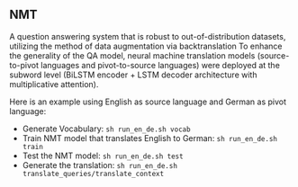 ## NMT 

A question answering system that is robust to out-of-distribution datasets, utilizing the method of data augmentation via backtranslation To enhance the generality of the QA model, neural machine translation models (source-to-pivot languages and pivot-to-source languages) were deployed at the subword level (BiLSTM encoder + LSTM decoder architecture with multiplicative attention). 
 
Here is an example using English as source language and German as pivot language:  
- Generate Vocabulary: `sh run_en_de.sh vocab`
- Train NMT model that translates English to German: `sh run_en_de.sh train`
- Test the NMT model: `sh run_en_de.sh test`
- Generate the translation: `sh run_en_de.sh translate_queries/translate_context`
